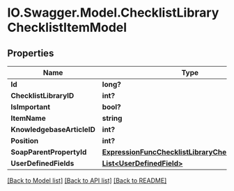 # IO.Swagger.Model.ChecklistLibraryChecklistItemModel
## Properties

Name | Type | Description | Notes
------------ | ------------- | ------------- | -------------
**Id** | **long?** |  | [optional] 
**ChecklistLibraryID** | **int?** |  | [optional] 
**IsImportant** | **bool?** |  | [optional] 
**ItemName** | **string** |  | [optional] 
**KnowledgebaseArticleID** | **int?** |  | [optional] 
**Position** | **int?** |  | [optional] 
**SoapParentPropertyId** | [**ExpressionFuncChecklistLibraryChecklistItemInt64**](ExpressionFuncChecklistLibraryChecklistItemInt64.md) |  | [optional] 
**UserDefinedFields** | [**List&lt;UserDefinedField&gt;**](UserDefinedField.md) |  | [optional] 

[[Back to Model list]](../README.md#documentation-for-models) [[Back to API list]](../README.md#documentation-for-api-endpoints) [[Back to README]](../README.md)

